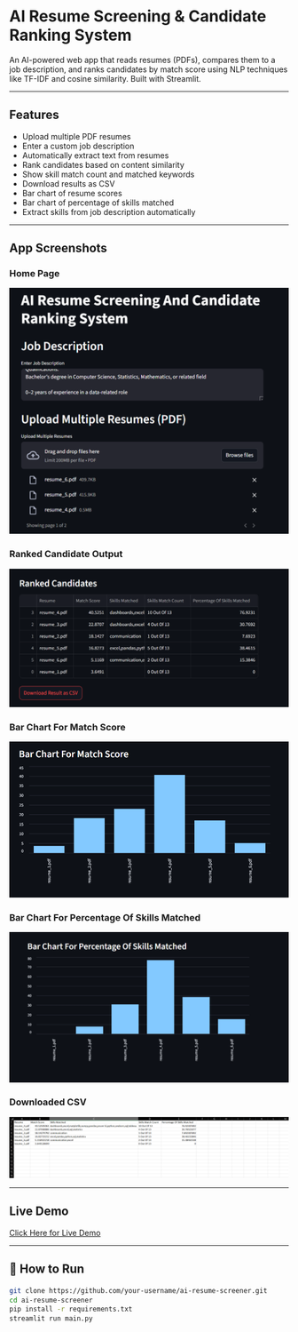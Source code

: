 # AI Resume Screening & Candidate Ranking System

An AI-powered web app that reads resumes (PDFs), compares them to a job description, and ranks candidates by match score using NLP techniques like TF-IDF and cosine similarity. Built with Streamlit.

---

## Features

- Upload multiple PDF resumes
- Enter a custom job description
- Automatically extract text from resumes
- Rank candidates based on content similarity
- Show skill match count and matched keywords
- Download results as CSV
- Bar chart of resume scores
- Bar chart of percentage of skills matched 
- Extract skills from job description automatically

---

## App Screenshots

### Home Page
![Home Page](assets/Screenshot_1.png)

### Ranked Candidate Output
![Ranked Results](assets/Screenshot_2.png)

### Bar Chart For Match Score
![Bar Chart 1](assets/Screenshot_3.png)

### Bar Chart For Percentage Of Skills Matched
![Bar Chart 2](assets/Screenshot_4.png)

### Downloaded CSV
![Downloaded CSV](assets/Screenshot_5.png)

---

## Live Demo
[Click Here for Live Demo](https://adityachauhan99-ai-resume-screener.streamlit.app/)

---

## 🚀 How to Run

```bash
git clone https://github.com/your-username/ai-resume-screener.git
cd ai-resume-screener
pip install -r requirements.txt
streamlit run main.py
